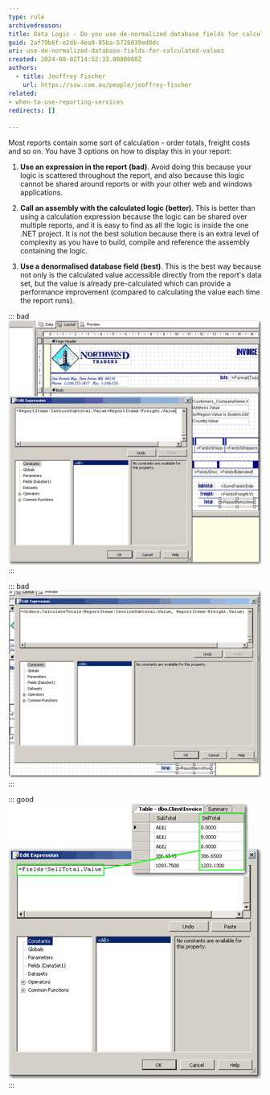 ```yaml
---
type: rule
archivedreason:
title: Data Logic - Do you use de-normalized database fields for calculated values?
guid: 2af79b6f-e2db-4ea0-85ba-5726039ed0dc
uri: use-de-normalized-database-fields-for-calculated-values
created: 2024-08-02T14:52:33.0000000Z
authors: 
  - title: Jeoffrey Fischer
    url: https://ssw.com.au/people/jeoffrey-fischer
related:
- when-to-use-reporting-services
redirects: []

---
```


Most reports contain some sort of calculation - order totals, freight costs and so on. You have 3 options on how to display this in your report:

<!--endintro-->

1. **Use an expression in the report (bad)**. Avoid doing this because your logic is scattered throughout the report, and also because this logic cannot be shared around reports or with your other web and windows applications.

2. **Call an assembly with the calculated logic (better)**. This is better than using a calculation expression because the logic can be shared over multiple reports, and it is easy to find as all the logic is inside the one .NET project. It is not the best solution because there is an extra level of complexity as you have to build, compile and reference the assembly containing the logic.

3. **Use a denormalised database field (best)**. This is the best way because not only is the calculated value accessible directly from the report's data set, but the value is already pre-calculated which can provide a performance improvement (compared to calculating the value each time the report runs).

::: bad  
![Figure: Bad example - Avoid using expressions for calculated values](RSRulesCalculatedBad.gif)  
:::

::: bad  
![Figure: Bad example - Avoid using external assemblies for calculated values - it adds an unnecessary level of complexity](RSRulesCalculatedBetter.gif)  
:::

::: good  
![Figure: Good example - Use a denormalised database field for calculated values](RSRulesCalculatedBest.gif)
:::
